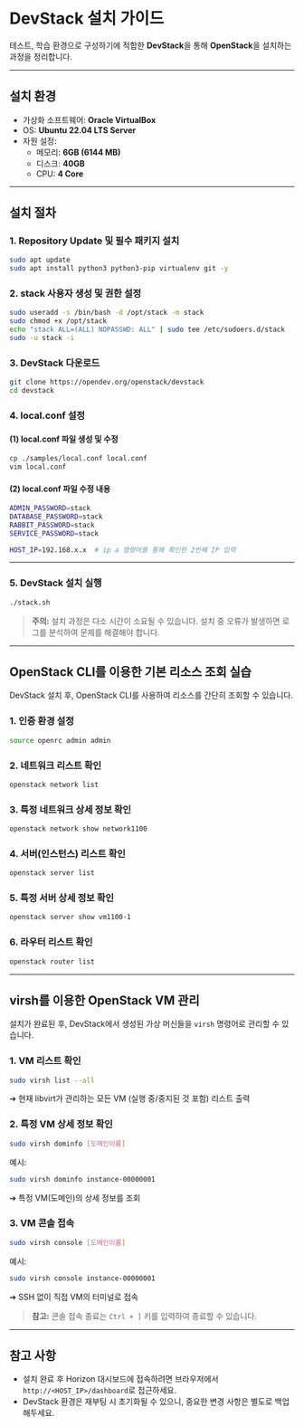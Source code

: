 # DevStack 설치 가이드 

테스트, 학습 환경으로 구성하기에 적합한 **DevStack**을 통해 **OpenStack**을 설치하는 과정을 정리합니다.

---

## 설치 환경

- 가상화 소프트웨어: **Oracle VirtualBox**
- OS: **Ubuntu 22.04 LTS Server**
- 자원 설정:
  - 메모리: **6GB (6144 MB)**
  - 디스크: **40GB**
  - CPU: **4 Core**

---

## 설치 절차

### 1. Repository Update 및 필수 패키지 설치

```bash
sudo apt update
sudo apt install python3 python3-pip virtualenv git -y
```

### 2. stack 사용자 생성 및 권한 설정

```bash
sudo useradd -s /bin/bash -d /opt/stack -m stack
sudo chmod +x /opt/stack
echo "stack ALL=(ALL) NOPASSWD: ALL" | sudo tee /etc/sudoers.d/stack
sudo -u stack -i
```

### 3. DevStack 다운로드

```bash
git clone https://opendev.org/openstack/devstack
cd devstack
```

### 4. local.conf 설정

#### (1) local.conf 파일 생성 및 수정

```bash
cp ./samples/local.conf local.conf
vim local.conf
```

#### (2) local.conf 파일 수정 내용

```bash
ADMIN_PASSWORD=stack
DATABASE_PASSWORD=stack
RABBIT_PASSWORD=stack
SERVICE_PASSWORD=stack

HOST_IP=192.168.x.x  # ip a 명령어를 통해 확인한 2번째 IP 입력
```

---

### 5. DevStack 설치 실행

```bash
./stack.sh
```

> **주의:** 설치 과정은 다소 시간이 소요될 수 있습니다. 설치 중 오류가 발생하면 로그를 분석하여 문제를 해결해야 합니다.

---

## OpenStack CLI를 이용한 기본 리소스 조회 실습

DevStack 설치 후, OpenStack CLI를 사용하여 리소스를 간단히 조회할 수 있습니다.

### 1. 인증 환경 설정

```bash
source openrc admin admin
```

### 2. 네트워크 리스트 확인

```bash
openstack network list
```

### 3. 특정 네트워크 상세 정보 확인

```bash
openstack network show network1100
```

### 4. 서버(인스턴스) 리스트 확인

```bash
openstack server list
```

### 5. 특정 서버 상세 정보 확인

```bash
openstack server show vm1100-1
```

### 6. 라우터 리스트 확인

```bash
openstack router list
```

---

## virsh를 이용한 OpenStack VM 관리

설치가 완료된 후, DevStack에서 생성된 가상 머신들을 `virsh` 명령어로 관리할 수 있습니다.

### 1. VM 리스트 확인

```bash
sudo virsh list --all
```
➔ 현재 libvirt가 관리하는 모든 VM (실행 중/중지된 것 포함) 리스트 출력

### 2. 특정 VM 상세 정보 확인

```bash
sudo virsh dominfo [도메인이름]
```
예시:
```bash
sudo virsh dominfo instance-00000001
```
➔ 특정 VM(도메인)의 상세 정보를 조회

### 3. VM 콘솔 접속

```bash
sudo virsh console [도메인이름]
```
예시:
```bash
sudo virsh console instance-00000001
```
➔ SSH 없이 직접 VM의 터미널로 접속

> **참고:** 콘솔 접속 종료는 `Ctrl + ]` 키를 입력하여 종료할 수 있습니다.

---

## 참고 사항

- 설치 완료 후 Horizon 대시보드에 접속하려면 브라우저에서 `http://<HOST_IP>/dashboard`로 접근하세요.
- DevStack 환경은 재부팅 시 초기화될 수 있으니, 중요한 변경 사항은 별도로 백업해두세요.
